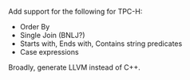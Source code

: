 Add support for the following for TPC-H:
- Order By
- Single Join (BNLJ?)
- Starts with, Ends with, Contains string predicates
- Case expressions

Broadly, generate LLVM instead of C++.